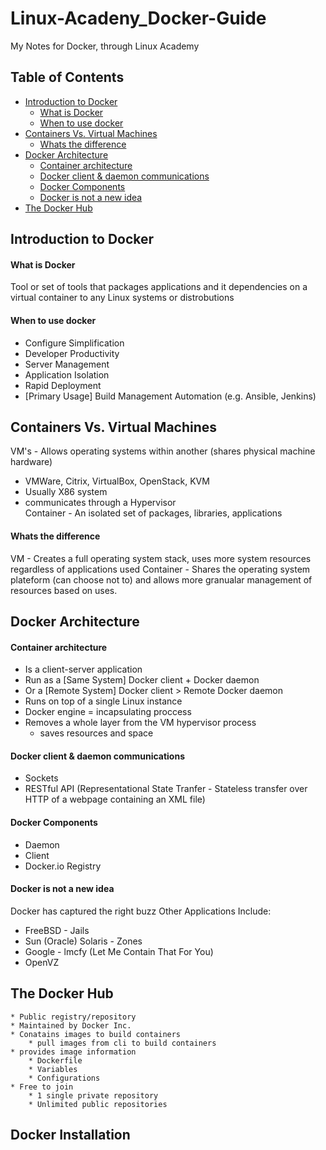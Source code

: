 # Linux-Acadeny_Docker-Guide
My Notes for Docker, through Linux Academy

## Table of Contents
- [Introduction to Docker](#introduction-to-docker)
    + [What is Docker](#what-is-docker)
    + [When to use docker](#when-to-use-docker)
- [Containers Vs. Virtual Machines](#containers-vs-virtual-machines)
    + [Whats the difference](#whats-the-difference)
- [Docker Architecture](#docker-architecture)
    + [Container architecture](#container-architecture)
    + [Docker client & daemon communications](#docker-client---daemon-communications)
    + [Docker Components](#docker-components)
    + [Docker is not a new idea](#docker-is-not-a-new-idea)
- [The Docker Hub](#the-docker-hub)

## Introduction to Docker

#### What is Docker
Tool or set of tools that packages applications and it dependencies on a virtual container to any Linux systems or distrobutions

#### When to use docker
 * Configure Simplification
 * Developer Productivity
 * Server Management 
 * Application Isolation
 * Rapid Deployment
 * [Primary Usage] Build Management Automation (e.g. Ansible, Jenkins)

## Containers Vs. Virtual Machines
VM's - Allows operating systems within another (shares physical machine hardware)
 * VMWare, Citrix, VirtualBox, OpenStack, KVM
 * Usually X86 system 
 * communicates through a Hypervisor  
Container - An isolated set of packages, libraries, applications

#### Whats the difference
VM - Creates a full operating system stack, uses more system resources regardless of applications used
Container - Shares the operating system plateform (can choose not to) and allows more granualar management of resources based on uses.

## Docker Architecture

#### Container architecture
   * Is a client-server application
   * Run as a [Same System] Docker client + Docker daemon
   * Or a [Remote System] Docker client > Remote Docker daemon
   * Runs on top of a single Linux instance
   * Docker engine = incapsulating proccess
   * Removes a whole layer from the VM hypervisor process
      * saves resources and space
    
#### Docker client & daemon communications
   * Sockets
   * RESTful API (Representational State Tranfer - Stateless transfer over HTTP of a webpage containing an XML file)
    
#### Docker Components
   * Daemon
   * Client
   * Docker.io Registry
    
#### Docker is not a new idea
Docker has captured the right buzz
Other Applications Include:
   * FreeBSD - Jails
   * Sun (Oracle) Solaris - Zones
   * Google - lmcfy (Let Me Contain That For You)
   * OpenVZ
     
## The Docker Hub
    * Public registry/repository
    * Maintained by Docker Inc.
    * Conatains images to build containers
        * pull images from cli to build containers
    * provides image information
        * Dockerfile
        * Variables
        * Configurations
    * Free to join
        * 1 single private repository
        * Unlimited public repositories
    
## Docker Installation

